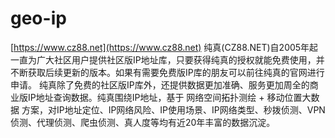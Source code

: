 # geo-ip
[https://www.cz88.net](https://www.cz88.net)
纯真(CZ88.NET)自2005年起一直为广大社区用户提供社区版IP地址库，只要获得纯真的授权就能免费使用，并不断获取后续更新的版本。如果有需要免费版IP库的朋友可以前往纯真的官网进行申请。
纯真除了免费的社区版IP库外，还提供数据更加准确、服务更加周全的商业版IP地址查询数据。纯真围绕IP地址，基于 网络空间拓扑测绘 + 移动位置大数据 方案，对IP地址定位、IP网络风险、IP使用场景、IP网络类型、秒拨侦测、VPN侦测、代理侦测、爬虫侦测、真人度等均有近20年丰富的数据沉淀。
